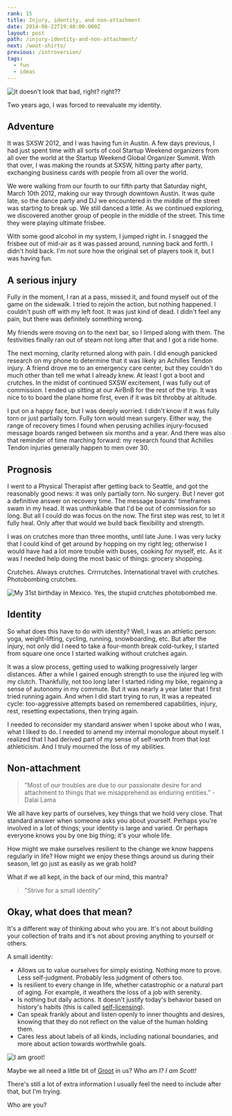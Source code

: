 ```yaml
---
rank: 15
title: Injury, identity, and non-attachment
date: 2014-08-22T19:40:00.000Z
layout: post
path: /injury-identity-and-non-attachment/
next: /woot-shirts/
previous: /introversion/
tags:
  - fun
  - ideas
---
```


![it doesn't look that bad, right? right??](https://static.sinap.ps/blog/2014/Aug/injury-1408754037885.jpg)

Two years ago, I was forced to reevaluate my identity.

<div class='fold'></div>

## Adventure

It was SXSW 2012, and I was having fun in Austin. A few days previous, I had just spent time with all sorts of cool Startup Weekend organizers from all over the world at the Startup Weekend Global Organizer Summit. With that over, I was making the rounds at SXSW, hitting party after party, exchanging business cards with people from all over the world.

We were walking from our fourth to our fifth party that Saturday night, March 10th 2012, making our way through downtown Austin. It was quite late, so the dance party and DJ we encountered in the middle of the street was starting to break up. We still danced a little. As we continued exploring, we discovered another group of people in the middle of the street. This time they were playing ultimate frisbee.

With some good alcohol in my system, I jumped right in. I snagged the frisbee out of mid-air as it was passed around, running back and forth. I didn't hold back. I'm not sure how the original set of players took it, but I was having fun.

## A serious injury

Fully in the moment, I ran at a pass, missed it, and found myself out of the game on the sidewalk. I tried to rejoin the action, but nothing happened. I couldn't push off with my left foot. It was just kind of dead. I didn't feel any pain, but there was definitely something wrong.

My friends were moving on to the next bar, so I limped along with them. The festivities finally ran out of steam not long after that and I got a ride home.

The next morning, clarity returned along with pain. I did enough panicked research on my phone to determine that it was likely an Achilles Tendon injury. A friend drove me to an emergency care center, but they couldn't do much other than tell me what I already knew. At least I got a boot and crutches. In the midst of continued SXSW excitement, I was fully out of commission. I ended up sitting at our AirBnB for the rest of the trip. It was nice to to board the plane home first, even if it was bit throbby at altitude.

I put on a happy face, but I was deeply worried. I didn't know if it was fully torn or just partially torn. Fully torn would mean surgery. Either way, the range of recovery times I found when perusing achilles injury-focused message boards ranged between six months and a year. And there was also that reminder of time marching forward: my research found that Achilles Tendon injuries generally happen to men over 30.

## Prognosis

I went to a Physical Therapist after getting back to Seattle, and got the reasonably good news: it was only partially torn. No surgery. But I never got a definitive answer on recovery time. The message boards' timeframes swam in my head. It was unthinkable that I'd be out of commission for so long. But all I could do was focus on the now. The first step was rest, to let it fully heal. Only after that would we build back flexibility and strength.

I was on crutches more than three months, until late June. I was very lucky that I could kind of get around by hopping on my right leg; otherwise I would have had a lot more trouble with buses, cooking for myself, etc. As it was I needed help doing the most basic of things: grocery shopping.

Crutches. Always crutches. Crrrrutches. International travel with crutches. Photobombing crutches.

![My 31st birthday in Mexico. Yes, the stupid crutches photobombed me.](https://static.sinap.ps/blog/2014/Aug/cruches_photobomb-1408754027291.JPG)

## Identity

So what does this have to do with identity? Well, I was an athletic person: yoga, weight-lifting, cycling, running, snowboarding, etc. But after the injury, not only did I need to take a four-month break cold-turkey, I started from square one once I started walking without crutches again.

It was a slow process, getting used to walking progressively larger distances. After a while I gained enough strength to use the injured leg with my clutch. Thankfully, not too long later I started riding my bike, regaining a sense of autonomy in my commute. But it was nearly a year later that I first tried running again. And when I did start trying to run, It was a repeated cycle: too-aggressive attempts based on remembered capabilities, injury, rest, resetting expectations, then trying again.

I needed to reconsider my standard answer when I spoke about who I was, what I liked to do. I needed to amend my internal monologue about myself. I realized that I had derived part of my sense of self-worth from that lost athleticism. And I truly mourned the loss of my abilities.

## Non-attachment

> "Most of our troubles are due to our passionate desire for and attachment to things that we misapprehend as enduring entities." - Dalai Lama

We all have key parts of ourselves, key things that we hold very close. That standard answer when someone asks you about yourself. Perhaps you're involved in a lot of things; your identity is large and varied. Or perhaps everyone knows you by one big thing; it's your whole life.

How might we make ourselves resilient to the change we know happens regularly in life? How might we enjoy these things around us during their season, let go just as easily as we grab hold?

What if we all kept, in the back of our mind, this mantra?

> "Strive for a small identity"

## Okay, what does that mean?

It's a different way of thinking about who you are. It's not about building your collection of traits and it's not about proving anything to yourself or others.

A small identity:

* Allows us to value ourselves for simply existing. Nothing more to prove. Less self-judgment. Probably less judgment of others too.
* Is resilient to every change in life, whether catastrophic or a natural part of aging. For example, it weathers the loss of a job with serenity.
* Is nothing but daily actions. It doesn't justify today's behavior based on history's habits (this is called [self-licensing](http://en.wikipedia.org/wiki/Self-licensing)).
* Can speak frankly about and listen openly to inner thoughts and desires, knowing that they do not reflect on the value of the human holding them.
* Cares less about labels of all kinds, including national boundaries, and more about action towards worthwhile goals.

![I am groot!](https://static.sinap.ps/blog/2014/Aug/groot-1408753996233.jpg)

Maybe we all need a little bit of [Groot](http://en.wikipedia.org/wiki/Groot) in us? Who am I? _I am Scott!_

There's still a lot of extra information I usually feel the need to include after that, but I'm trying.

Who are you?
